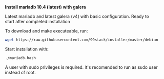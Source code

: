 **Install mariadb 10.4 (latest) with galera**

Latest mariadb and latest galera (v4) with basic configuration. Ready to start after completed installation

To download and make executeable, run:

```bash
wget https://raw.githubusercontent.com/99stack/installer/master/debian-latest/mariadb-galera/mariadb.bash && chmod +x mariadb.bash
```

Start installation with:

```bash
./mariadb.bash
```

A user with sudo privileges is required. It's recomended to run as sudo user instead of root.

